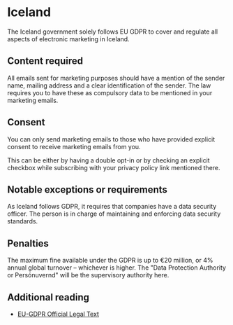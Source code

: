 # Iceland

The Iceland government solely follows EU GDPR to cover and regulate all aspects of electronic marketing in Iceland.

## Content required

All emails sent for marketing purposes should have a mention of the sender name, mailing address and a clear identification of the sender. The law requires you to have these as compulsory data to be mentioned in your marketing emails.

## Consent

You can only send marketing emails to those who have provided explicit consent to receive marketing emails from you.

This can be either by having a double opt-in or by checking an explicit checkbox while subscribing with your privacy policy link mentioned there.

## Notable exceptions or requirements

As Iceland follows GDPR, it requires that companies have a data security officer. The person is in charge of maintaining and enforcing data security standards.

## Penalties

The maximum fine available under the GDPR is up to €20 million, or 4% annual global turnover – whichever is higher. The "Data Protection Authority or Persónuvernd" will be  the supervisory authority here.

## Additional reading

- [EU-GDPR Official Legal Text](https://gdpr-info.eu/)
